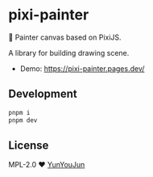 # pixi-painter

🎨 Painter canvas based on PixiJS.

A library for building drawing scene.

- Demo: <https://pixi-painter.pages.dev/>

## Development

```bash
pnpm i
pnpm dev
```

## License

MPL-2.0 ❤ [YunYouJun](https://github.com/YunYouJun)
